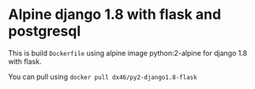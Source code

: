 # Alpine django 1.8 with flask and postgresql

This is build `Dockerfile` using alpine image python:2-alpine for django 1.8 with flask.

You can pull using `docker pull dx46/py2-django1.8-flask`
